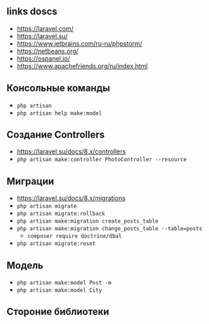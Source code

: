 ## links doscs
* https://laravel.com/
* https://laravel.su/
* https://www.jetbrains.com/ru-ru/phpstorm/
* https://netbeans.org/
* https://ospanel.io/
* https://www.apachefriends.org/ru/index.html

## Консольные команды
* `php artisan`
* `php artisan help make:model`

## Создание Controllers
* https://laravel.su/docs/8.x/controllers
* `php artisan make:controller PhotoController --resource`

## Миграции
* https://laravel.su/docs/8.x/migrations
* `php artisan migrate`
* `php artisan migrate:rollback`
* `php artisan make:migration create_posts_table`
* `php artisan make:migration change_posts_table --table=posts`
    * `composer require doctrine/dbal`
* `php artisan migrate:reset`

## Модель
* `php artisan make:model Post -m`
* `php artisan make:model City`

## Стороние библиотеки

